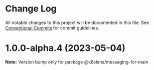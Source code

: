 # Change Log

All notable changes to this project will be documented in this file.
See [Conventional Commits](https://conventionalcommits.org) for commit guidelines.

# 1.0.0-alpha.4 (2023-05-04)

**Note:** Version bump only for package @k8slens/messaging-for-main
